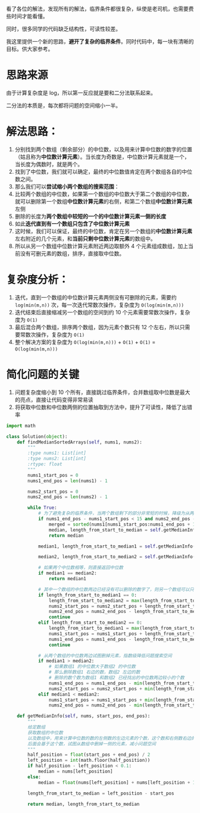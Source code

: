 看了各位的解法，发现所有的解法，临界条件都很复杂，纵使是老司机，也需要费些时间才能看懂。

同时，很多同学的代码缺乏结构性，可读性较差。

我这里提供一个新的思路，**避开了复杂的临界条件**。同时代码中，每一块有清晰的目标。供大家参考。

# 思路来源

由于计算复杂度是 log，所以第一反应就是要和二分法联系起来。

二分法的本质是，每次都将问题的空间缩小一半。

# 解法思路：

1. 分别找到两个数组（剩余部分）的中位数，以及用来计算中位数的数字的位置（姑且称为**中位数计算元素**）。当长度为奇数是，中位数计算元素就是一个，当长度为偶数时，就是两个。
2. 找到了中位数，我们就可以确定，最终的中位数值肯定在两个数组各自的中位数之间。
3. 那么我们可以**尝试缩小两个数组的搜索范围**：
  1. 比较两个数组的中位数，如果第一个数组的中位数大于第二个数组的中位数，就可以删除第一个数组**中位数计算元素**的右侧，和第二个数组**中位数计算元素**左侧
  2. 删除的长度为**两个数组中较短的一个的中位数计算元素一侧的长度**
4. 如此**迭代直到有一个数组只包含了中位数计算元素**
5. 这时候，我们可以保证，最终的中位数，肯定在另一个数组的**中位数计算元素**左右附近的几个元素，和**当前只剩中位数计算元素**的数组中。
6. 所以从另一个数组中位数计算元素附近两边取额外 4 个元素组成数组，加上当前没有可删元素的数组，排序，直接取中位数。

# 复杂度分析：

1. 迭代，直到一个数组的中位数计算元素两侧没有可删除的元素，需要约 `log(min(m,n))` 次，每一次迭代常数次操作，复杂度为 `O(log(min(m,n)))`
2. 迭代结束后直接缩减另一个数组的空间到约 10 个元素需要常数次操作，复杂度为 `O(1)`
3. 最后混合两个数组，排序两个数组，因为元素个数只有 12 个左右，所以只需要常数次操作，复杂度为 `O(1)`
4. 整个解决方案的复杂度为 `O(log(min(m,n)))` + `O(1)` + `O(1)` = `O(log(min(m,n)))`

# 简化问题的关键

1. 问题复杂度缩小到 10 个所有，直接跳过临界条件，合并数组取中位数是最大的亮点，直接让代码变得非常易读
2. 将获取中位数和中位数两侧的位置抽取到方法中，提升了可读性，降低了出错率

``` python
import math

class Solution(object):
    def findMedianSortedArrays(self, nums1, nums2):
        """
        :type nums1: List[int]
        :type nums2: List[int]
        :rtype: float
        """
        nums1_start_pos = 0
        nums1_end_pos = len(nums1) - 1

        nums2_start_pos = 0
        nums2_end_pos = len(nums2) - 1

        while True:
            # 为了避免复杂的临界条件，当两个数组剩下的部分非常短的时候，降级为从两个数组合并且排序后直接取中位数
            if nums1_end_pos - nums1_start_pos < 15 and nums2_end_pos - nums2_start_pos < 15:
                merged = sorted(nums1[nums1_start_pos:nums1_end_pos + 1] + nums2[nums2_start_pos:nums2_end_pos + 1])
                median, length_from_start_to_median = self.getMedianInfo(merged, 0, len(merged) - 1)
                return median

            median1, length_from_start_to_median1 = self.getMedianInfo(nums1, nums1_start_pos, nums1_end_pos)

            median2, length_from_start_to_median2 = self.getMedianInfo(nums2, nums2_start_pos, nums2_end_pos)

            # 如果两个中位数相等，则直接返回中位数
            if median1 == median2:
                return median1

            # 其中一个数组的中位数两边已经没有可以删除的数字了，则另一个数组可以只留中位数两边少数几个数
            if length_from_start_to_median1 == 0:
                length_from_start_to_median2 = max(length_from_start_to_median2 - 4, 0)
                nums2_start_pos = nums2_start_pos + length_from_start_to_median2
                nums2_end_pos = nums2_end_pos - length_from_start_to_median2
                continue
            elif length_from_start_to_median2 == 0:
                length_from_start_to_median1 = max(length_from_start_to_median1 - 4, 0)
                nums1_start_pos = nums1_start_pos + length_from_start_to_median1
                nums1_end_pos = nums1_end_pos - length_from_start_to_median1
                continue

            # 从两个数组的中位数两边试图删掉元素，指数级降低问题搜索空间
            if median1 > median2:
                # 如果数组1 的中位数大于数组2 的中位数
                # 那么删除数组1 右边的数，数组2 左边的数
                # 删除的数个数为数组1 和数组2 已经找出的中位数两边较小的个数
                nums1_end_pos = nums1_end_pos - min(length_from_start_to_median1, length_from_start_to_median2)
                nums2_start_pos = nums2_start_pos + min(length_from_start_to_median1, length_from_start_to_median2)
            elif median1 < median2:
                nums1_start_pos = nums1_start_pos + min(length_from_start_to_median1, length_from_start_to_median2)
                nums2_end_pos = nums2_end_pos - min(length_from_start_to_median1, length_from_start_to_median2)

    def getMedianInfo(self, nums, start_pos, end_pos):
        """
        给定数组
        获取数组的中位数
        以及数组中，用来计算中位数的数的左侧数的左边元素的个数，这个数和右侧数右边的元素个数是一样的
        后面会基于这个数，试图从数组中删掉一侧的元素，减小问题空间
        """
        half_position = float(start_pos + end_pos) / 2
        left_position = int(math.floor(half_position))
        if half_position - left_position < 0.1:
            median = nums[left_position]
        else:
            median = float(nums[left_position] + nums[left_position + 1]) / 2

        length_from_start_to_median = left_position - start_pos

        return median, length_from_start_to_median
```

